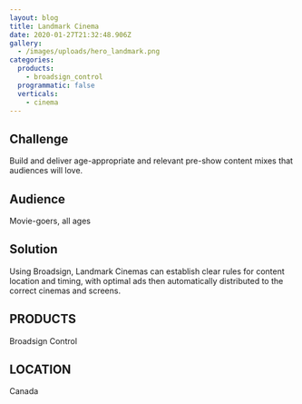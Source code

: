 ```yaml
---
layout: blog
title: Landmark Cinema
date: 2020-01-27T21:32:48.906Z
gallery:
  - /images/uploads/hero_landmark.png
categories:
  products:
    - broadsign_control
  programmatic: false
  verticals:
    - cinema
---
```

## Challenge

Build and deliver age-appropriate and relevant pre-show content mixes that audiences will love.

## Audience

Movie-goers, all ages

## Solution

Using Broadsign, Landmark Cinemas can establish clear rules for content location and timing, with optimal ads then automatically distributed to the correct cinemas and screens.

## PRODUCTS

Broadsign Control

## LOCATION

Canada
